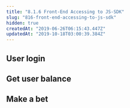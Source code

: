 ```yaml
---
title: "8.1.6 Front-End Accessing to JS-SDK"
slug: "816-front-end-accessing-to-js-sdk"
hidden: true
createdAt: "2019-06-26T06:15:43.447Z"
updatedAt: "2019-10-18T03:00:39.384Z"
---
```

## User login

## Get user balance

## Make a bet